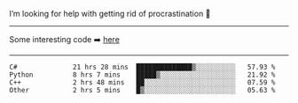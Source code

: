 I’m looking for help with getting rid of procrastination 🤔

-----

Some interesting code :arrow_right: [here](https://github.com/zhen8838/playground)

-----

<!--START_SECTION:waka-->

```text
C#              21 hrs 28 mins  ██████████████▒░░░░░░░░░░   57.93 %
Python          8 hrs 7 mins    █████▒░░░░░░░░░░░░░░░░░░░   21.92 %
C++             2 hrs 48 mins   ██░░░░░░░░░░░░░░░░░░░░░░░   07.59 %
Other           2 hrs 5 mins    █▒░░░░░░░░░░░░░░░░░░░░░░░   05.63 %
```

<!--END_SECTION:waka-->

<!--
**zhen8838/zhen8838** is a ✨ _special_ ✨ repository because its `README.md` (this file) appears on your GitHub profile.

Here are some ideas to get you started:

- 🔭 I’m currently working on ...
- 🌱 I’m currently learning ...
- 👯 I’m looking to collaborate on ...
 ...
- 💬 Ask me about ...
- 📫 How to reach me: ...
- 😄 Pronouns: ...
- ⚡ Fun fact: ...
-->
